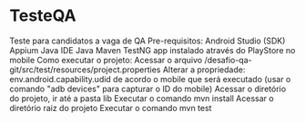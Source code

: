 # TesteQA
Teste para candidatos a vaga de QA
  Pre-requisitos:
    Android Studio (SDK)
    Appium 
    Java 
    IDE Java
    Maven
    TestNG
    app instalado através do PlayStore no mobile
  Como executar o projeto:
    Acessar o arquivo /desafio-qa-git/src/test/resources/project.properties
    Alterar a propriedade: env.android.capability.udid de acordo o mobile que será executado (usar o comando "adb devices" para capturar o ID do mobile) 
    Acessar o diretório do projeto, ir até a pasta lib
    Executar o comando mvn install
    Acessar o diretório raiz do projeto
    Executar o comando mvn test
  
